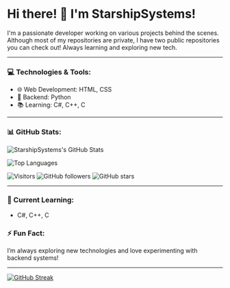 # Hi there! 👋 I'm StarshipSystems!

I'm a passionate developer working on various projects behind the scenes. Although most of my repositories are private, I have two public repositories you can check out! Always learning and exploring new tech.

---

### 💻 Technologies & Tools:
- 🌐 Web Development: HTML, CSS
- 🐍 Backend: Python
- 📚 Learning: C#, C++, C

---


### 📊 GitHub Stats:

![StarshipSystems's GitHub Stats](https://github-readme-stats.vercel.app/api?username=starshipsysteams&show_icons=true&theme=radical)

![Top Languages](https://github-readme-stats.vercel.app/api/top-langs/?username=starshipsysteams&layout=compact&theme=radical)

![Visitors](https://komarev.com/ghpvc/?username=starshipsysteams&color=blueviolet)
![GitHub followers](https://img.shields.io/github/followers/starshipsysteams?label=Follow&style=social)
![GitHub stars](https://img.shields.io/github/stars/starshipsysteams?affiliations=OWNER%2CCOLLABORATOR)

---

### 🌱 Current Learning:
- C#, C++, C

### ⚡ Fun Fact:
I’m always exploring new technologies and love experimenting with backend systems!

---

[![GitHub Streak](http://github-readme-streak-stats.herokuapp.com?user=starshipsysteams&theme=radical)](https://git.io/streak-stats)

